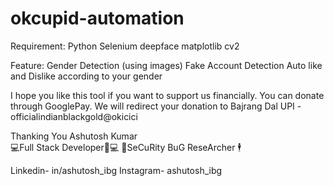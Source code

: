 # okcupid-automation
Requirement:
Python
Selenium
deepface
matplotlib
cv2


Feature:
Gender Detection (using images)
Fake Account Detection
Auto like and Dislike according to your gender


	
I hope you like this tool
if you want to support us financially. You can donate through GooglePay.
We will redirect your donation to Bajrang Dal
UPI - officialindianblackgold@okicici

Thanking You 
Ashutosh Kumar		
💻Full Stack Developer👨💻
🔐SeCuRity BuG ReseArcher 🕴️

Linkedin- in/ashutosh_ibg
Instagram- ashutosh_ibg
